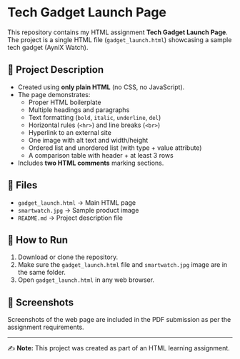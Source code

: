 # Tech Gadget Launch Page

This repository contains my HTML assignment **Tech Gadget Launch Page**.  
The project is a single HTML file (`gadget_launch.html`) showcasing a sample tech gadget (AyniX Watch).

## 📄 Project Description
- Created using **only plain HTML** (no CSS, no JavaScript).
- The page demonstrates:
  - Proper HTML boilerplate
  - Multiple headings and paragraphs
  - Text formatting (`bold`, `italic`, `underline`, `del`)
  - Horizontal rules (`<hr>`) and line breaks (`<br>`)
  - Hyperlink to an external site
  - One image with alt text and width/height
  - Ordered list and unordered list (with type + value attribute)
  - A comparison table with header + at least 3 rows
- Includes **two HTML comments** marking sections.

## 📂 Files
- `gadget_launch.html` → Main HTML page
- `smartwatch.jpg` → Sample product image
- `README.md` → Project description file

## 🚀 How to Run
1. Download or clone the repository.
2. Make sure the `gadget_launch.html` file and `smartwatch.jpg` image are in the same folder.
3. Open `gadget_launch.html` in any web browser.

## 📸 Screenshots
Screenshots of the web page are included in the PDF submission as per the assignment requirements.

---
✍️ **Note:** This project was created as part of an HTML learning assignment.

